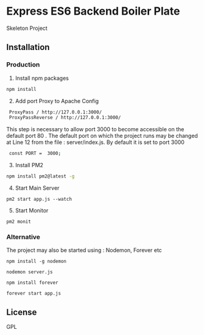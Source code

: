 # Express ES6 Backend Boiler Plate

Skeleton Project

## Installation 

### Production

1. Install npm packages

```bash
npm install
```


2. Add port Proxy to Apache Config
```bash
 ProxyPass / http://127.0.0.1:3000/
 ProxyPassReverse / http://127.0.0.1:3000/
```
This step is necessary to allow port 3000 to become accessible on the default port 80 . The default port on which the project runs may be changed at Line 12 from the file : server/index.js. By default it is set to port 3000

```bash
 const PORT =  3000;
```

3. Install PM2

```bash
npm install pm2@latest -g
```

4. Start Main Server 
```
pm2 start app.js --watch
```
5. Start Monitor

```
pm2 monit
```

### Alternative

The project may also be started using : Nodemon, Forever etc

```
npm install -g nodemon

nodemon server.js
```
```
npm install forever

forever start app.js
```

## License
GPL
